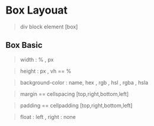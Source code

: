 # Box Layouat

> div block element [box]

## Box Basic

> width : % , px 

> height : px , vh == %

> background-color : name, hex , rgb , hsl , rgba , hsla

> margin == cellspacing [top,right,bottom,left]

> padding == cellpadding [top,right,bottom,left]

> float : left , right : none